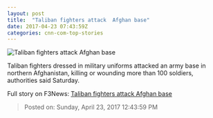 ```yaml
---
layout: post
title:  "Taliban fighters attack  Afghan base"
date: 2017-04-23 07:43:59Z
categories: cnn-com-top-stories
---
```


![Taliban fighters attack  Afghan base](http://i2.cdn.cnn.com/cnnnext/dam/assets/150325082152-social-gfx-cnn-logo-super-tease.jpg)

Taliban fighters dressed in military uniforms attacked an army base in northern Afghanistan, killing or wounding more than 100 soldiers, authorities said Saturday.


Full story on F3News: [Taliban fighters attack  Afghan base](http://www.f3nws.com/n/2gqHjC)

> Posted on: Sunday, April 23, 2017 12:43:59 PM
